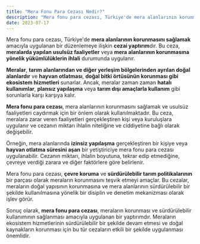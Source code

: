 ```yaml
---
title: "Mera Fonu Para Cezası Nedir?"
description: "Mera fonu para cezası, Türkiye'de mera alanlarının korunmasını sağlamak amacıyla uygulanan bir düzenlemeye ilişkin cezai yaptırımdır."
date: 2023-07-17
---
```


Mera fonu para cezası, Türkiye'de **mera alanlarının korunmasını sağlamak** amacıyla uygulanan bir düzenlemeye ilişkin
**cezai yaptırım**dır. Bu ceza, **meralarda yapılan usulsüz faaliyetler** veya **mera alanlarının korunmasına yönelik
yükümlülüklerin ihlali** durumunda uygulanır.

**Meralar**, **tarım alanlarından ve diğer yerleşim bölgelerinden ayrılan doğal alanlardır** ve **hayvan otlatması**,
**doğal bitki örtüsünün korunması gibi ekosistem hizmetleri** sunarlar. Ancak, meralar zaman zaman **hatalı kullanımlar**,
**plansız yapılaşma** veya **tarım dışı amaçlarla kullanım** gibi sorunlarla karşı karşıya kalır.

**Mera fonu para cezası**, mera alanlarının korunmasını sağlamak ve usulsüz faaliyetleri caydırmak için bir önlem olarak
kullanılmaktadır. Bu ceza, meralara zarar veren faaliyetleri gerçekleştiren kişi veya kuruluşlara uygulanır ve cezanın
miktarı ihlalin niteliğine ve ciddiyetine bağlı olarak değişebilir.

Örneğin, mera alanlarında **izinsiz yapılaşma** gerçekleştiren bir kişiye veya **hayvan otlatma süresini aşan** bir
yetiştiriciye mera fonu para cezası uygulanabilir. Cezanın miktarı, ihlalin boyutuna, tekrar edip etmediğine, çevreye
verdiği zarara ve diğer faktörlere göre belirlenir.

Mera fonu para cezası, **çevre koruma** ve **sürdürülebilir tarım politikalarının** bir parçası olarak meraların
korunmasını teşvik etmeyi amaçlar. Bu cezalar, meraların doğal yapısının korunmasına ve mera alanlarının sürdürülebilir
bir şekilde kullanılmasına yönelik bir disiplin ve denetim mekanizması olarak işlev görür.

Sonuç olarak, **mera fonu para cezası**, meraların korunması ve sürdürülebilir kullanımının sağlanması amacıyla
uygulanan bir yaptırımdır. Meraların ekosistem hizmetlerinin sürdürülebilir bir şekilde devam etmesi ve doğal
kaynakların korunması için bu tür cezaların etkili bir şekilde uygulanması önemlidir.
